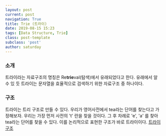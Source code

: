 ```yaml
---
layout: post
current: post
navigation: True
title: Trie (트라이)
date: 2019-08-15 15:23
tags: [Data Structure, Trie]
class: post-template
subclass: 'post'
author: saturday
---
```


### 소개
트라이라는 자료구조의 명칭은 Re**trie**val(탐색)에서 유래되었다고 한다.
유래에서 알 수 있 듯 트라이는 문자열을 효율적으로 검색하기 위한 자료구조 중 하나이다.

### 구조
트라이는 트리 구조로 만들 수 있다.
우리가 영어사전에서 tea라는 단어를 찾는다고 가정해보자. 우리는 가장 먼저 사전의 't' 란을 찾을 것이다. 그 후 차례로 'e', 'a' 를 찾아 tea라는 단어를 찾을 수 있다. 이를 논리적으로 표현한 구조가 바로 트라이이다.
[트라이 구조](/assets/images/trie-example.svg)